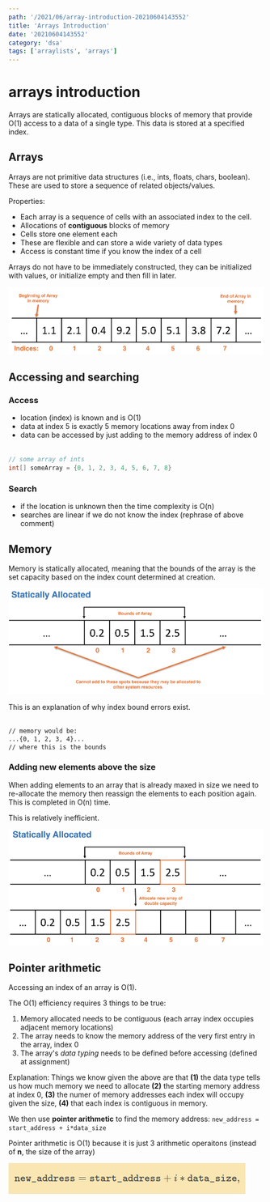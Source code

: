 ```yaml
---
path: '/2021/06/array-introduction-20210604143552'
title: 'Arrays Introduction'
date: '20210604143552'
category: 'dsa'
tags: ['arraylists', 'arrays']
---
```


# arrays introduction
Arrays are statically allocated, contiguous blocks of memory that provide O(1)
access to a data of a single type. This data is stored at a specified index.

## Arrays
Arrays are not primitive data structures (i.e., ints, floats, chars, boolean). These are used
to store a sequence of related objects/values.

Properties:
* Each array is a sequence of cells with an associated index to the cell.
* Allocations of **contiguous** blocks of memory
* Cells store one element each
* These are flexible and can store a wide variety of data types
* Access is constant time if you know the index of a cell

Arrays do not have to be immediately constructed, they can be initialized with
values, or initialize empty and then fill in later.

![Definition of Arrays in memory](./20210610103146-img-3.png)

## Accessing and searching

### Access
* location (index) is known and is O(1)
* data at index 5 is exactly 5 memory locations away from index 0
* data can be accessed by just adding to the memory address of index 0

```java

// some array of ints
int[] someArray = {0, 1, 2, 3, 4, 5, 6, 7, 8}

```

### Search
* if the location is unknown then the time complexity is O(n)
* searches are linear if we do not know the index (rephrase of above comment)

## Memory
Memory is statically allocated, meaning that the bounds of the array is
the set capacity based on the index count determined at creation.

![Static array allocation](./20210610103252-img-4.png)

This is an explanation of why index bound errors exist.

```

// memory would be:
...{0, 1, 2, 3, 4}...
// where this is the bounds

```

### Adding new elements above the size
When adding elements to an array that is already maxed in size we need to re-allocate the memory
then reassign the elements to each position again. This is completed in O(n) time.

This is relatively inefficient.

![Resizing a full array in O(n)](./20210610103330-img-5.png)

## Pointer arithmetic
Accessing an index of an array is O(1).

The O(1) efficiency requires 3 things to be true:
1. Memory allocated needs to be contiguous (each array index occupies adjacent memory locations)
1. The array needs to know the memory address of the very first entry in the array, index 0
1. The array's *data typing* needs to be defined before accessing (defined at assignment)

Explanation:
Things we know given the above are that **(1)** the data type tells us how much memory we need to allocate
**(2)** the starting memory address at index 0, **(3)** the numer of memory addresses each
index will occupy given the size, **(4)** that each index is contiguous in memory.

We then use **pointer arithmetic** to find the memory address:
`new_address = start_address + i*data_size`

Pointer arithmetic is O(1) because it is just 3 arithmetic operaitons (instead of **n**, the size of the array)

![Pointer arithmetic equation](./20210609203119-img-1.png)

